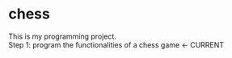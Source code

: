 # chess

This is my programming project.  
Step 1: program the functionalities of a chess game <- CURRENT
